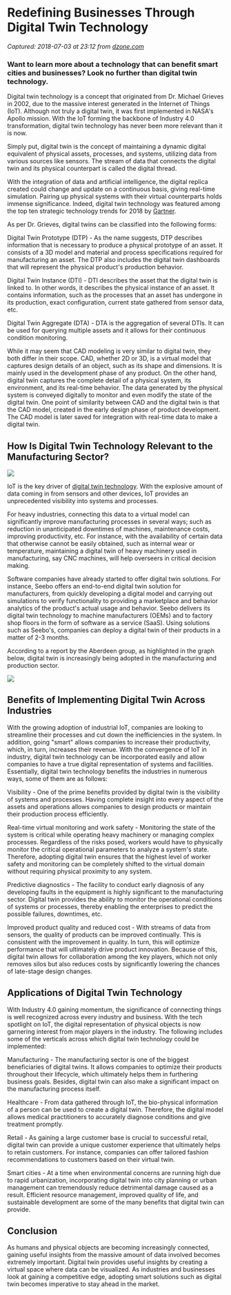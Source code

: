# Redefining Businesses Through Digital Twin Technology

_Captured: 2018-07-03 at 23:12 from [dzone.com](https://dzone.com/articles/redefining-businesses-through-digital-twin-technol?edition=385192&utm_source=Zone%20Newsletter&utm_medium=email&utm_campaign=iot%202018-07-03)_

###  Want to learn more about a technology that can benefit smart cities and businesses? Look no further than digital twin technology. 

Digital twin technology is a concept that originated from Dr. Michael Grieves in 2002, due to the massive interest generated in the Internet of Things (IoT). Although not truly a digital twin, it was first implemented in NASA's Apollo mission. With the IoT forming the backbone of Industry 4.0 transformation, digital twin technology has never been more relevant than it is now.

Simply put, digital twin is the concept of maintaining a dynamic digital equivalent of physical assets, processes, and systems, utilizing data from various sources like sensors. The stream of data that connects the digital twin and its physical counterpart is called the digital thread.

With the integration of data and artificial intelligence, the digital replica created could change and update on a continuous basis, giving real-time simulation. Pairing up physical systems with their virtual counterparts holds immense significance. Indeed, digital twin technology was featured among the top ten strategic technology trends for 2018 by [Gartner](https://www.gartner.com/newsroom/id/3812063).

As per Dr. Grieves, digital twins can be classified into the following forms:

Digital Twin Prototype (DTP) - As the name suggests, DTP describes information that is necessary to produce a physical prototype of an asset. It consists of a 3D model and material and process specifications required for manufacturing an asset. The DTP also includes the digital twin dashboards that will represent the physical product's production behavior.

Digital Twin Instance (DTI) - DTI describes the asset that the digital twin is linked to. In other words, it describes the physical instance of an asset. It contains information, such as the processes that an asset has undergone in its production, exact configuration, current state gathered from sensor data, etc.

Digital Twin Aggregate (DTA) - DTA is the aggregation of several DTIs. It can be used for querying multiple assets and it allows for their continuous condition monitoring.

While it may seem that CAD modeling is very similar to digital twin, they both differ in their scope. CAD, whether 2D or 3D, is a virtual model that captures design details of an object, such as its shape and dimensions. It is mainly used in the development phase of any product. On the other hand, digital twin captures the complete detail of a physical system, its environment, and its real-time behavior. The data generated by the physical system is conveyed digitally to monitor and even modify the state of the digital twin. One point of similarity between CAD and the digital twin is that the CAD model, created in the early design phase of product development. The CAD model is later saved for integration with real-time data to make a digital twin.

## How Is Digital Twin Technology Relevant to the Manufacturing Sector?

**![](https://lh4.googleusercontent.com/bC1x3sMgDbyyVQVX05vNAFWuJyJrKiPYiVJdNktfdn6U7RCH-QPg8MoS1Pu36ricwTovmrzLdjbl3wQuOZhT5pwC-xA9LqaZNJ7ik2qoxfQdO-xRDyXDrqZmiU0Q85y7Dl4jeG9z)**

IoT is the key driver of [digital twin technology](https://www.seebo.com/digital-twin-technology/). With the explosive amount of data coming in from sensors and other devices, IoT provides an unprecedented visibility into systems and processes.

For heavy industries, connecting this data to a virtual model can significantly improve manufacturing processes in several ways; such as reduction in unanticipated downtimes of machines, maintenance costs, improving productivity, etc. For instance, with the availability of certain data that otherwise cannot be easily obtained, such as internal wear or temperature, maintaining a digital twin of heavy machinery used in manufacturing, say CNC machines, will help overseers in critical decision making.

Software companies have already started to offer digital twin solutions. For instance, Seebo offers an end-to-end digital twin solution for manufacturers, from quickly developing a digital model and carrying out simulations to verify functionality to providing a marketplace and behavior analytics of the product's actual usage and behavior. Seebo delivers its digital twin technology to machine manufacturers (OEMs) and to factory shop floors in the form of software as a service (SaaS). Using solutions such as Seebo's, companies can deploy a digital twin of their products in a matter of 2-3 months.

According to a report by the Aberdeen group, as highlighted in the graph below, digital twin is increasingly being adopted in the manufacturing and production sector.

![](https://lh3.googleusercontent.com/FH012CznwORlOTGJf0FJYj31Fx2S0DqKeIa8CkA0CcVhVcisRsLtTJ5G-tLGFAVuxbJEU4wFllcE6fdy-nQFLEcvOAkC_XdpfrCtQta5EGhnE_NfmFftVQsWnBJH80EadlIZ57uc)

## Benefits of Implementing Digital Twin Across Industries

With the growing adoption of industrial IoT, companies are looking to streamline their processes and cut down the inefficiencies in the system. In addition, going "smart" allows companies to increase their productivity, which, in turn, increases their revenue. With the convergence of IoT in industry, digital twin technology can be incorporated easily and allow companies to have a true digital representation of systems and facilities. Essentially, digital twin technology benefits the industries in numerous ways, some of them are as follows:

Visibility - One of the prime benefits provided by digital twin is the visibility of systems and processes. Having complete insight into every aspect of the assets and operations allows companies to design products or maintain their production process efficiently.

Real-time virtual monitoring and work safety - Monitoring the state of the system is critical while operating heavy machinery or managing complex processes. Regardless of the risks posed, workers would have to physically monitor the critical operational parameters to analyze a system's state. Therefore, adopting digital twin ensures that the highest level of worker safety and monitoring can be completely shifted to the virtual domain without requiring physical proximity to any system.

Predictive diagnostics - The facility to conduct early diagnosis of any developing faults in the equipment is highly significant to the manufacturing sector. Digital twin provides the ability to monitor the operational conditions of systems or processes, thereby enabling the enterprises to predict the possible failures, downtimes, etc.

Improved product quality and reduced cost - With streams of data from sensors, the quality of products can be improved continually. This is consistent with the improvement in quality. In turn, this will optimize performance that will ultimately drive product innovation. Because of this, digital twin allows for collaboration among the key players, which not only removes silos but also reduces costs by significantly lowering the chances of late-stage design changes.

## Applications of Digital Twin Technology

With Industry 4.0 gaining momentum, the significance of connecting things is well recognized across every industry and business. With the tech spotlight on IoT, the digital representation of physical objects is now garnering interest from major players in the industry. The following includes some of the verticals across which digital twin technology could be implemented:

Manufacturing - The manufacturing sector is one of the biggest beneficiaries of digital twins. It allows companies to optimize their products throughout their lifecycle, which ultimately helps them in furthering business goals. Besides, digital twin can also make a significant impact on the manufacturing process itself.

Healthcare - From data gathered through IoT, the bio-physical information of a person can be used to create a digital twin. Therefore, the digital model allows medical practitioners to accurately diagnose conditions and give treatment promptly.

Retail - As gaining a large customer base is crucial to successful retail, digital twin can provide a unique customer experience that ultimately helps to retain customers. For instance, companies can offer tailored fashion recommendations to customers based on their virtual twin.

Smart cities - At a time when environmental concerns are running high due to rapid urbanization, incorporating digital twin into city planning or urban management can tremendously reduce detrimental damage caused as a result. Efficient resource management, improved quality of life, and sustainable development are some of the many benefits that digital twin can provide.

## Conclusion

As humans and physical objects are becoming increasingly connected, gaining useful insights from the massive amount of data involved becomes extremely important. Digital twin provides useful insights by creating a virtual space where data can be visualized. As industries and businesses look at gaining a competitive edge, adopting smart solutions such as digital twin becomes imperative to stay ahead in the market.
